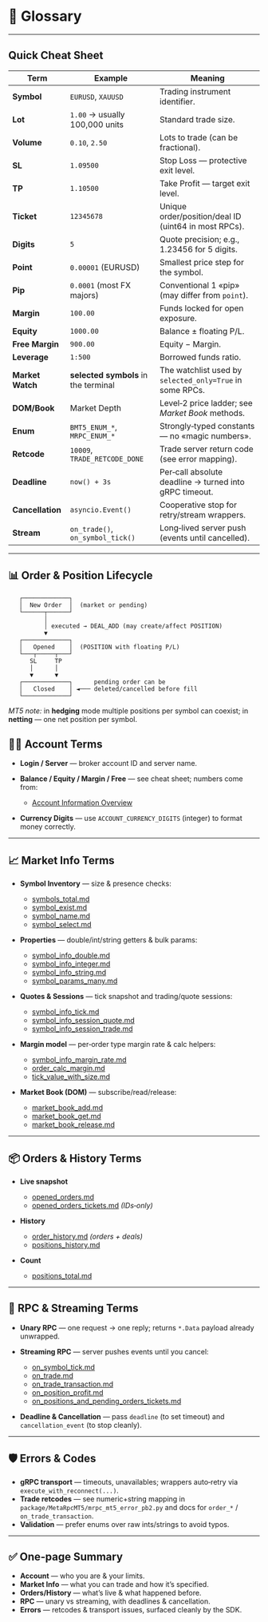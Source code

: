 # 📖 Glossary

---

## Quick Cheat Sheet

| Term             | Example                              | Meaning                                                  |
| ---------------- | ------------------------------------ | -------------------------------------------------------- |
| **Symbol**       | `EURUSD`, `XAUUSD`                   | Trading instrument identifier.                           |
| **Lot**          | `1.00` → usually 100,000 units       | Standard trade size.                                     |
| **Volume**       | `0.10`, `2.50`                       | Lots to trade (can be fractional).                       |
| **SL**           | `1.09500`                            | Stop Loss — protective exit level.                       |
| **TP**           | `1.10500`                            | Take Profit — target exit level.                         |
| **Ticket**       | `12345678`                           | Unique order/position/deal ID (uint64 in most RPCs).     |
| **Digits**       | `5`                                  | Quote precision; e.g., 1.23456 for 5 digits.             |
| **Point**        | `0.00001` (EURUSD)                   | Smallest price step for the symbol.                      |
| **Pip**          | `0.0001` (most FX majors)            | Conventional 1 «pip» (may differ from `point`).          |
| **Margin**       | `100.00`                             | Funds locked for open exposure.                          |
| **Equity**       | `1000.00`                            | Balance ± floating P/L.                                  |
| **Free Margin**  | `900.00`                             | Equity − Margin.                                         |
| **Leverage**     | `1:500`                              | Borrowed funds ratio.                                    |
| **Market Watch** | **selected symbols** in the terminal | The watchlist used by `selected_only=True` in some RPCs. |
| **DOM/Book**     | Market Depth                         | Level‑2 price ladder; see *Market Book* methods.         |
| **Enum**         | `BMT5_ENUM_*`, `MRPC_ENUM_*`         | Strongly‑typed constants — no «magic numbers».           |
| **Retcode**      | `10009`, `TRADE_RETCODE_DONE`        | Trade server return code (see error mapping).            |
| **Deadline**     | `now() + 3s`                         | Per‑call absolute deadline → turned into gRPC timeout.   |
| **Cancellation** | `asyncio.Event()`                    | Cooperative stop for retry/stream wrappers.              |
| **Stream**       | `on_trade()`, `on_symbol_tick()`     | Long‑lived server push (events until cancelled).         |

---

## 📊 Order & Position Lifecycle

```text
   ┌─────────────┐
   │  New Order  │  (market or pending)
   └──────┬──────┘
          │
          │ executed → DEAL_ADD (may create/affect POSITION)
          ▼
   ┌─────────────┐
   │   Opened    │  (POSITION with floating P/L)
   └───┬─────┬───┘
      SL     TP
      │      │
      ▼      ▼
   ┌─────────────┐      pending order can be
   │   Closed    │ ◄─── deleted/cancelled before fill
   └─────────────┘
```

*MT5 note:* in **hedging** mode multiple positions per symbol can coexist; in **netting** — one net position per symbol.


## 🧑‍💻 Account Terms

* **Login / Server** — broker account ID and server name.
* **Balance / Equity / Margin / Free** — see cheat sheet; numbers come from:

  * [Account Information Overview](../MT5Account/Account_Information/Account_Information_Overview.md)
* **Currency Digits** — use `ACCOUNT_CURRENCY_DIGITS` (integer) to format money correctly.

---

## 📈 Market Info Terms

* **Symbol Inventory** — size & presence checks:

  * [symbols\_total.md](../MT5Account/Symbols_and_Market/symbols_total.md)
  * [symbol\_exist.md](../MT5Account/Symbols_and_Market/symbol_exist.md)
  * [symbol\_name.md](../MT5Account/Symbols_and_Market/symbol_name.md)
  * [symbol\_select.md](../MT5Account/Symbols_and_Market/symbol_select.md)

* **Properties** — double/int/string getters & bulk params:

  * [symbol\_info\_double.md](../MT5Account/Symbols_and_Market/symbol_info_double.md)
  * [symbol\_info\_integer.md](../MT5Account/Symbols_and_Market/symbol_info_integer.md)
  * [symbol\_info\_string.md](../MT5Account/Symbols_and_Market/symbol_info_string.md)
  * [symbol\_params\_many.md](../MT5Account/Symbols_and_Market/symbol_params_many.md)

* **Quotes & Sessions** — tick snapshot and trading/quote sessions:

  * [symbol\_info\_tick.md](../MT5Account/Symbols_and_Market/symbol_info_tick.md)
  * [symbol\_info\_session\_quote.md](../MT5Account/Symbols_and_Market/symbol_info_session_quote.md)
  * [symbol\_info\_session\_trade.md](../MT5Account/Symbols_and_Market/symbol_info_session_trade.md)

* **Margin model** — per‑order type margin rate & calc helpers:

  * [symbol\_info\_margin\_rate.md](../MT5Account/Symbols_and_Market/symbol_info_margin_rate.md)
  * [order\_calc\_margin.md](../MT5Account/Trading_Operations/order_calc_margin.md)
  * [tick\_value\_with\_size.md](../MT5Account/Symbols_and_Market/tick_value_with_size.md)

* **Market Book (DOM)** — subscribe/read/release:

  * [market\_book\_add.md](../MT5Account/Symbols_and_Market/market_book_add.md)
  * [market\_book\_get.md](../MT5Account/Symbols_and_Market/market_book_get.md)
  * [market\_book\_release.md](../MT5Account/Symbols_and_Market/market_book_release.md)

---

## 📦 Orders & History Terms

* **Live snapshot**

  * [opened\_orders.md](../MT5Account/Orders_Positions_History/opened_orders.md)
  * [opened\_orders\_tickets.md](../MT5Account/Orders_Positions_History/opened_orders_tickets.md) *(IDs‑only)*

* **History**

  * [order\_history.md](../MT5Account/Orders_Positions_History/order_history.md) *(orders + deals)*
  * [positions\_history.md](../MT5Account/Orders_Positions_History/positions_history.md)

* **Count**

  * [positions\_total.md](../MT5Account/Orders_Positions_History/positions_total.md)

---

## 🔌 RPC & Streaming Terms

* **Unary RPC** — one request → one reply; returns `*.Data` payload already unwrapped.

* **Streaming RPC** — server pushes events until you cancel:

  * [on\_symbol\_tick.md](../MT5Account/Subscriptions_Streaming/on_symbol_tick.md)
  * [on\_trade.md](../MT5Account/Subscriptions_Streaming/on_trade.md)
  * [on\_trade\_transaction.md](../MT5Account/Subscriptions_Streaming/on_trade_transaction.md)
  * [on\_position\_profit.md](../MT5Account/Subscriptions_Streaming/on_position_profit.md)
  * [on\_positions\_and\_pending\_orders\_tickets.md](../MT5Account/Subscriptions_Streaming/on_positions_and_pending_orders_tickets.md)

* **Deadline & Cancellation** — pass `deadline` (to set timeout) and `cancellation_event` (to stop cleanly).


---

## 🛡️ Errors & Codes

* **gRPC transport** — timeouts, unavailables; wrappers auto‑retry via `execute_with_reconnect(...)`.
* **Trade retcodes** — see numeric+string mapping in `package/MetaRpcMT5/mrpc_mt5_error_pb2.py` and docs for `order_*` / `on_trade_transaction`.
* **Validation** — prefer enums over raw ints/strings to avoid typos.

---

## ✅ One‑page Summary

* **Account** — who you are & your limits.
* **Market Info** — what you can trade and how it’s specified.
* **Orders/History** — what’s live & what happened before.
* **RPC** — unary vs streaming, with deadlines & cancellation.
* **Errors** — retcodes & transport issues, surfaced cleanly by the SDK.

